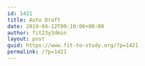 ```yaml
---
id: 1421
title: Auto Draft
date: 2019-04-12T09:10:06+00:00
author: fit23y3dmin
layout: post
guid: https://www.fit-to-study.org/?p=1421
permalink: /?p=1421
---
```

